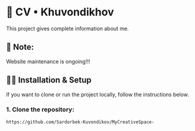 # 🧾 CV • Khuvondikhov
This project gives complete information about me.

## 📝 Note:
Website maintenance is ongoing!!!

## 🧑‍💻 Installation & Setup
If you want to clone or run the project locally, follow the instructions below.
### 1. Clone the repository:
```bash
https://github.com/Sardorbek-Kuvondikov/MyCreativeSpace-
